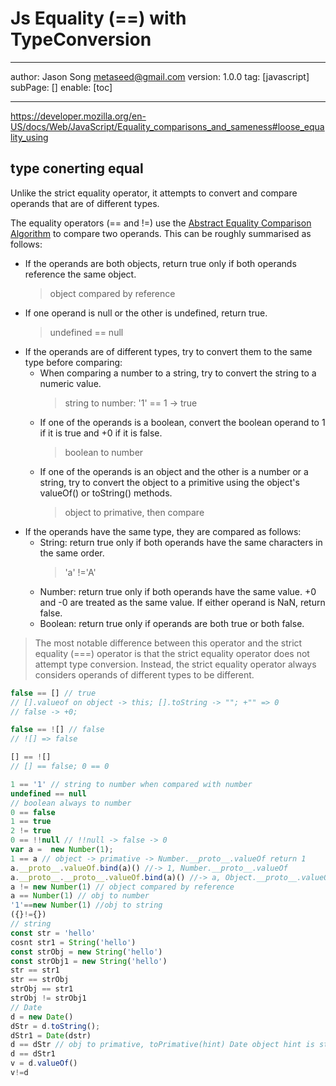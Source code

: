 # Js Equality (==) with TypeConversion
---
author: Jason Song <metaseed@gmail.com>
version: 1.0.0
tag: [javascript]
subPage: []
enable: [toc]

---
https://developer.mozilla.org/en-US/docs/Web/JavaScript/Equality_comparisons_and_sameness#loose_equality_using
## type conerting equal

Unlike the strict equality operator, it attempts to convert and compare operands that are of different types.

The equality operators (== and !=) use the [Abstract Equality Comparison Algorithm](https://www.ecma-international.org/ecma-262/5.1/#sec-11.9.3) to compare two operands. This can be roughly summarised as follows:

* If the operands are both objects, return true only if both operands reference the same object.
    > object compared by reference
* If one operand is null or the other is undefined, return true.
    > undefined == null
* If the operands are of different types, try to convert them to the same type before comparing:
    * When comparing a number to a string, try to convert the string to a numeric value.
        > string to number: '1' == 1 -> true
    * If one of the operands is a boolean, convert the boolean operand to 1 if it is true and +0 if it is false.
        > boolean to number
    * If one of the operands is an object and the other is a number or a string, try to convert the object to a primitive using the object's valueOf() or toString() methods.
        > object to primative, then compare
* If the operands have the same type, they are compared as follows:
    * String: return true only if both operands have the same characters in the same order.
        > 'a' !='A'
    * Number: return true only if both operands have the same value. +0 and -0 are treated as the same value. If either operand is NaN, return false.
    * Boolean: return true only if operands are both true or both false.
    
> The most notable difference between this operator and the strict equality (===) operator is that the strict equality operator does not attempt type conversion. Instead, the strict equality operator always considers operands of different types to be different.
```js
false == [] // true
// [].valueof on object -> this; [].toString -> ""; +"" => 0
// false -> +0;

false == ![] // false
// ![] => false

[] == ![]
// [] == false; 0 == 0
```

```js
1 == '1' // string to number when compared with number
undefined == null
// boolean always to number
0 == false 
1 == true 
2 != true
0 == !!null // !!null -> false -> 0
var a =  new Number(1);
1 == a // object -> primative -> Number.__proto__.valueOf return 1
a.__proto__.valueOf.bind(a)() //-> 1, Number.__proto__.valueOf
a.__proto__.__proto__.valueOf.bind(a)() //-> a, Object.__proto__.valueOf -> this
a != new Number(1) // object compared by reference
a == Number(1) // obj to number
'1'==new Number(1) //obj to string
({}!={}) 
// string
const str = 'hello'
cosnt str1 = String('hello')
const strObj = new String('hello')
const strObj1 = new String('hello')
str == str1
str == strObj
strObj == str1
strObj != strObj1
// Date
d = new Date()
dStr = d.toString();
dStr1 = Date(dstr)
d == dStr // obj to primative, toPrimative(hint) Date object hint is string, d.__proto__.toString(). note: new Date().valueOf() return integer of current timestamp
d == dStr1
v = d.valueOf()
v!=d
```